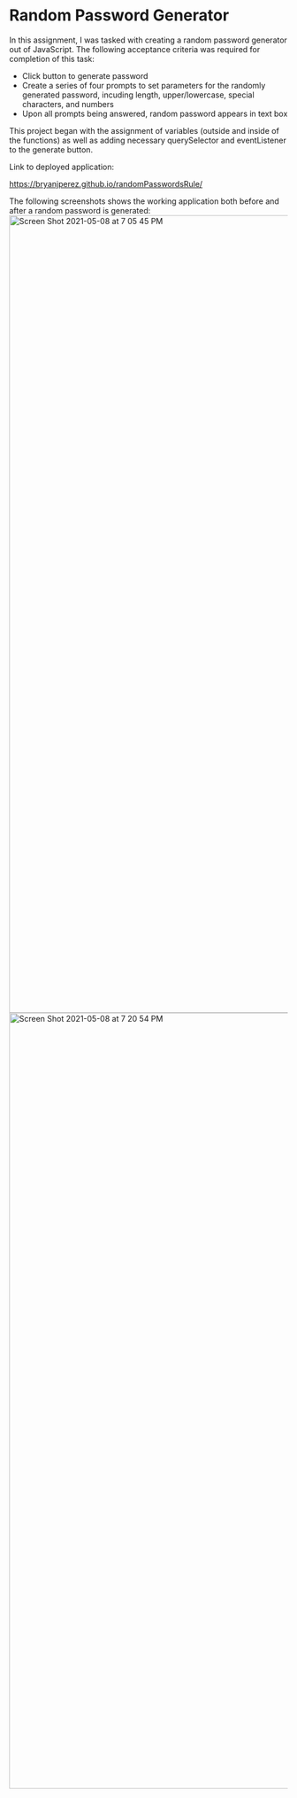 # Random Password Generator

In this assignment, I was tasked with creating a random password generator out of JavaScript. The following acceptance criteria was required for completion of this task:

* Click button to generate password
* Create a series of four prompts to set parameters for the randomly generated password, incuding length, upper/lowercase, special characters, and numbers
* Upon all prompts being answered, random password appears in text box

This project began with the assignment of variables (outside and inside of the functions) as well as adding necessary querySelector and eventListener to the generate button.

Link to deployed application: 

https://bryanjperez.github.io/randomPasswordsRule/

The following screenshots shows the working application both before and after a random password is generated:
<img width="1440" alt="Screen Shot 2021-05-08 at 7 05 45 PM" src="https://user-images.githubusercontent.com/79334697/117555822-72732680-b030-11eb-983a-313cfbf9dfaf.png">
<img width="1401" alt="Screen Shot 2021-05-08 at 7 20 54 PM" src="https://user-images.githubusercontent.com/79334697/117556017-8881e680-b032-11eb-91f5-63f125eb71d3.png">
